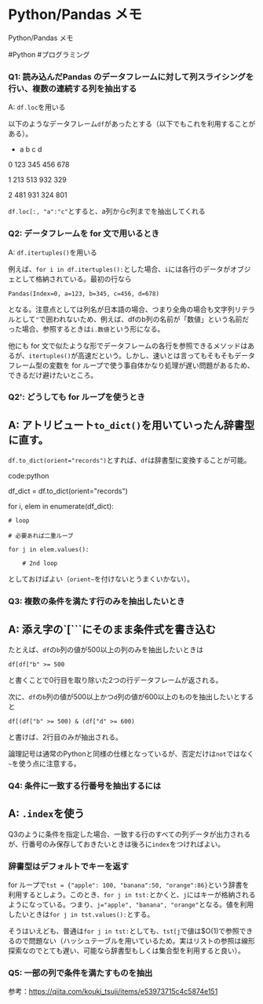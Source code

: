 # Python/Pandas メモ
Python/Pandas メモ

#Python #プログラミング



### Q1: 読み込んだPandas のデータフレームに対して列スライシングを行い、複数の連続する列を抽出する

A: `df.loc`を用いる

以下のようなデータフレーム`df`があったとする（以下でもこれを利用することがある）。

-	a	b	c	d

0	123	345	456	678

1	213	513	932	329

2	481	931	324	801

`df.loc[:, "a":"c"`とすると、a列からc列までを抽出してくれる



### Q2: データフレームを for 文で用いるとき

A: `df.itertuples()`を用いる

例えば、`for i in df.itertuples():`とした場合、`i`には各行のデータがオブジェとして格納されている。最初の行なら

`Pandas(Index=0, a=123, b=345, c=456, d=678)`

となる。注意点としては列名が日本語の場合、つまり全角の場合も文字列リテラルとして`"`で囲われないため、例えば、dfのb列の名前が「数値」という名前だった場合、参照するときは`i.数値`という形になる。

他にも for 文で似たような形でデータフレームの各行を参照できるメソッドはあるが、`itertuples()`が高速だという。しかし、速いとは言ってもそもそもデータフレーム型の変数を for ループで使う事自体かなり処理が遅い問題があるため、できるだけ避けたいところ。



### Q2': どうしても for ループを使うとき

## A: アトリビュート`to_dict()`を用いていったん辞書型に直す。

`df.to_dict(orient="records")`とすれば、`df`は辞書型に変換することが可能。

code:python

 df_dict = df.to_dict(orient="records")

 for i, elem in enumerate(df_dict):

 	# loop

 	# 必要あれば二重ループ

 	for j in elem.values():

 		# 2nd loop

としておけばよい（`orient~`を付けないとうまくいかない）。





### Q3: 複数の条件を満たす行のみを抽出したいとき

## A: 添え字の`[```にそのまま条件式を書き込む

たとえば、`df`の`b`列の値が500以上の列のみを抽出したいときは

`df[df["b" >= 500`

と書くことで0行目を取り除いた2つの行データフレームが返される。

次に、`df`の`b`列の値が500以上かつ`d`列の値が600以上のものを抽出したいとすると

`df[(df["b" >= 500) & (df["d" >= 600)`

と書けば、2行目のみが抽出される。

論理記号は通常のPythonと同様の仕様となっているが、否定だけは`not`ではなく`~`を使う点に注意する。



### Q4: 条件に一致する行番号を抽出するには

## A: `.index`を使う

Q3のように条件を指定した場合、一致する行のすべての列データが出力されるが、行番号のみ保存しておきたいときは後ろに`index`をつければよい。



### 辞書型はデフォルトでキーを返す

for ループで`tst = {"apple": 100, "banana":50, "orange":86}`という辞書を利用するとしよう。このとき、`for j in tst:`とかくと、`j`にはキーが格納されるようになっている。つまり、`j="apple", "banana", "orange"`となる。値を利用したいときは`for j in tst.values():`とする。

そうはいえども、普通は`for j in tst:`としても、`tst[j`で値は$O(1)で参照できるので問題ない（ハッシュテーブルを用いているため。実はリストの参照は線形探索なのでとても遅い、可能なら辞書型もしくは集合型を利用すると良い）。



### Q5: 一部の列で条件を満たすものを抽出

参考：https://qiita.com/kouki_tsuji/items/e53973715c4c5874e151





